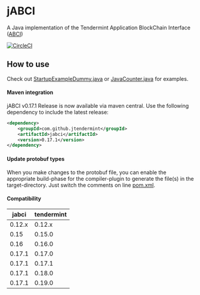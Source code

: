 # jABCI

A Java implementation of the Tendermint Application BlockChain Interface ([ABCI](https://github.com/tendermint/abci))

[![CircleCI](https://circleci.com/gh/jTendermint/jabci.svg?style=shield)](https://circleci.com/gh/jTendermint/jabci)

## How to use

Check out [StartupExampleDummy.java](https://github.com/jTendermint/jabci/blob/master/src/main/java/com/github/jtendermint/jabci/StartupExampleDummy.java) or [JavaCounter.java](https://github.com/jTendermint/jabci/blob/master/src/main/java/com/github/jtendermint/jabci/JavaCounter.java) for examples.

#### Maven integration
jABCI v0.17.1 Release is now available via maven central. Use the following dependency to include the latest release:
```xml
<dependency>
    <groupId>com.github.jtendermint</groupId>
    <artifactId>jabci</artifactId>
    <version>0.17.1</version>
</dependency>
```

#### Update protobuf types

When you make changes to the protobuf file, you can enable the appropriate build-phase for the compiler-plugin to generate the file(s) in the target-directory.
Just switch the comments on line [pom.xml](https://github.com/jTendermint/jabci/blob/master/pom.xml#L86).


#### Compatibility

| jabci    | tendermint |
|----------|------------|
| 0.12.x   | 0.12.x |
| 0.15     | 0.15.0 |
| 0.16     | 0.16.0 |
| 0.17.1   | 0.17.0 |
| 0.17.1   | 0.17.1 |
| 0.17.1   | 0.18.0 |
| 0.17.1   | 0.19.0 |

